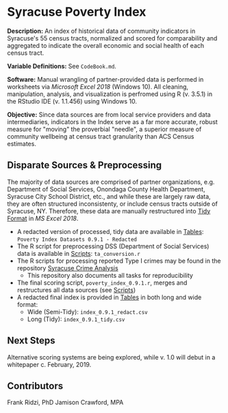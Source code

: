 # Syracuse Poverty Index

**Description:** An index of historical data of community indicators in Syracuse's 55 census tracts, normalized and scored for comparability and aggregated to indicate the overall economic and social health of each census tract.

**Variable Definitions:** See `CodeBook.md`.

**Software:** Manual wrangling of partner-provided data is performed in worksheets via *Microsoft Excel 2018* (Windows 10).
All cleaning, manipulation, analysis, and visualization is perfromed using R (v. 3.5.1) in the RStudio IDE (v. 1.1.456) using Windows 10.

**Objective:** Since data sources are from local service providers and data intermediaries, indicators in the Index serve as a far more accurate, robust measure for "moving" the proverbial "needle", a superior measure of community wellbeing at census tract granularity than ACS Census estimates.

## Disparate Sources & Preprocessing

The majority of data sources are comprised of partner organizations, e.g. Department of Social Services, Onondaga County Health Department, Syracuse City School District, etc., and while these are largely raw data, they are often structured inconsistenty, or include census tracts outside of Syracuse, NY. Therefore, these data are manually restructured into [Tidy Format](https://vita.had.co.nz/papers/tidy-data.pdf) in *MS Excel 2018*.

* A redacted version of processed, tidy data are available in [Tables](https://github.com/jamisoncrawford/Syracuse-Poverty-Index/tree/master/Tables): `Poverty Index Datasets 0.9.1 - Redacted`
* The R script for preprocessing DSS (Department of Social Services) data is available in [Scripts](https://github.com/jamisoncrawford/Syracuse-Poverty-Index/tree/master/Scripts): `ta_conversion.r`
* The R scripts for processing reported Type I crimes may be found in the repository [Syracuse Crime Analysis](https://github.com/jamisoncrawford/Syracuse-Crime-Analysis)
    - This repository also documents all tasks for reproducibility
* The final scoring script, `poverty_index_0.9.1.r`, merges and restructures all data sources (see [Scripts](https://github.com/jamisoncrawford/Syracuse-Poverty-Index/tree/master/Scripts))
* A redacted final index is provided in [Tables](https://github.com/jamisoncrawford/Syracuse-Poverty-Index/tree/master/Tables) in both long and wide format:
    - Wide (Semi-Tidy): `index_0.9.1_redact.csv`
    - Long (Tidy): `index_0.9.1_tidy.csv`
    
## Next Steps

Alternative scoring systems are being explored, while v. 1.0 will debut in a whitepaper c. February, 2019.

## Contributors

Frank Ridzi, PhD
Jamison Crawford, MPA
